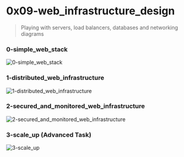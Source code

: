 # 0x09-web_infrastructure_design
> Playing with servers, load balancers, databases and networking diagrams

### 0-simple_web_stack

![0-simple_web_stack](https://i.imgur.com/WCUcyzn.png)


### 1-distributed_web_infrastructure

![1-distributed_web_infrastructure](https://i.imgur.com/uzf4Yz6.png)


### 2-secured_and_monitored_web_infrastructure

![2-secured_and_monitored_web_infrastructure](https://i.imgur.com/1CtCS99.png)


### 3-scale_up (Advanced Task)

![3-scale_up](https://i.imgur.com/1CtCS99.png)
